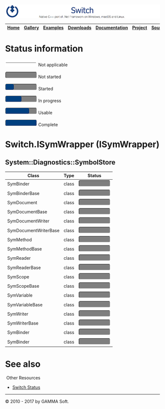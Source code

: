 ![Switch Header](Pictures/SwitchNativeC++port.png)

| [Home](Home.md) | [Gallery](Gallery.md) | [Examples](Examples.md) | [Downloads](Downloads.md) | [Documentation](Documentation.md) | [Project](https://sourceforge.net/projects/switchpro) | [Source](https://github.com/gammasoft71/switch) | [License](License.md) | [Contact](Contact.md) | [GAMMA Soft](https://gammasoft71.wixsite.com/gammasoft) |
|-----------------|-----------------------|-------------------------|-------------------------|-----------------------------------|-------------------------------------------------------|-------------------------------------------------|-----------------------|-----------------------|---------------------------------------------------------|

# Status information

![Progress](Pictures/ProgressIna.png) Not applicable

![Progress](Pictures/Progress0.png) Not started

![Progress](Pictures/Progress25.png) Started

![Progress](Pictures/Progress50.png) In progress

![Progress](Pictures/Progress75.png) Usable

![Progress](Pictures/Progress100.png) Complete

# Switch.ISymWrapper (ISymWrapper)

## System::Diagnostics::SymbolStore

| Class                 | Type          | Status                                |
|-----------------------|---------------|---------------------------------------|
| SymBinder             | class         | ![Progress](Pictures/Progress0.png)   |
| SymBinderBase         | class         | ![Progress](Pictures/Progress0.png)   |
| SymDocument           | class         | ![Progress](Pictures/Progress0.png)   |
| SymDocumentBase       | class         | ![Progress](Pictures/Progress0.png)   |
| SymDocumentWriter     | class         | ![Progress](Pictures/Progress0.png)   |
| SymDocumentWriterBase | class         | ![Progress](Pictures/Progress0.png)   |
| SymMethod             | class         | ![Progress](Pictures/Progress0.png)   |
| SymMethodBase         | class         | ![Progress](Pictures/Progress0.png)   |
| SymReader             | class         | ![Progress](Pictures/Progress0.png)   |
| SymReaderBase         | class         | ![Progress](Pictures/Progress0.png)   |
| SymScope              | class         | ![Progress](Pictures/Progress0.png)   |
| SymScopeBase          | class         | ![Progress](Pictures/Progress0.png)   |
| SymVariable           | class         | ![Progress](Pictures/Progress0.png)   |
| SymVariableBase       | class         | ![Progress](Pictures/Progress0.png)   |
| SymWriter             | class         | ![Progress](Pictures/Progress0.png)   |
| SymWriterBase         | class         | ![Progress](Pictures/Progress0.png)   |
| SymBinder             | class         | ![Progress](Pictures/Progress0.png)   |
| SymBinder             | class         | ![Progress](Pictures/Progress0.png)   |

# See also
​
Other Resources

* [Switch Status](SwitchStatus.md)

______________________________________________________________________________________________

© 2010 - 2017 by GAMMA Soft.

